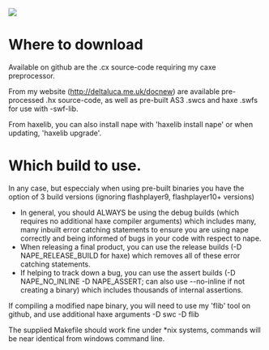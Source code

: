 ![](http://deltaluca.me.uk/napelogo.jpg)

# Where to download

Available on github are the .cx source-code requiring my caxe preprocessor.

From my website (http://deltaluca.me.uk/docnew) are available pre-processed .hx source-code, as well as pre-built AS3 .swcs and haxe .swfs for use with -swf-lib.

From haxelib, you can also install nape with 'haxelib install nape' or when updating, 'haxelib upgrade'.

# Which build to use.

In any case, but especcialy when using pre-built binaries you have the option of 3 build versions (ignoring flashplayer9, flashplayer10+ versions)

* In general, you should ALWAYS be using the debug builds (which requires no additional haxe compiler arguments) which includes many, many inbuilt error catching statements to ensure you are using nape correctly and being informed of bugs in your code with respect to nape.
* When releasing a final product, you can use the release builds (-D NAPE_RELEASE_BUILD for haxe) which removes all of these error catching statements.
* If helping to track down a bug, you can use the assert builds (-D NAPE_NO_INLINE -D NAPE_ASSERT; can also use --no-inline if not creating a binary) which includes thousands of internal assertions.

If compiling a modified nape binary, you will need to use my 'flib' tool on github, and use additional haxe arguments -D swc -D flib

The supplied Makefile should work fine under *nix systems, commands will be near identical from windows command line.
